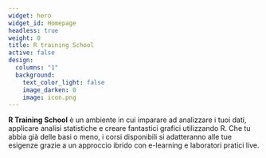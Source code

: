 ```yaml
---
widget: hero
widget_id: Homepage
headless: true
weight: 0
title: R training School
active: false
design:
  columns: "1"
  background:
    text_color_light: false
    image_darken: 0
    image: icon.png
---
```

**R Training School** è un ambiente in cui imparare ad analizzare i tuoi dati, applicare analisi statistiche e creare fantastici grafici utilizzando R. Che tu abbia già delle basi o meno, i corsi disponibili si adatteranno alle tue esigenze grazie a un approccio ibrido con e-learning e laboratori pratici live.
